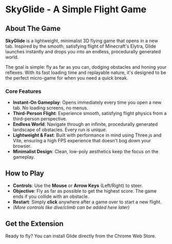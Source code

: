 # SkyGlide - A Simple Flight Game

## About The Game

**SkyGlide** is a lightweight, minimalist 3D flying game that opens in a new tab. Inspired by the smooth, satisfying flight of Minecraft's Elytra, Glide launches instantly and drops you into an endless, procedurally generated world.

The goal is simple: fly as far as you can, dodging obstacles and honing your reflexes. With its fast loading time and replayable nature, it's designed to be the perfect micro-game for when you need a quick break.

### Core Features

*   **Instant-On Gameplay**: Opens immediately every time you open a new tab. No loading screens, no menus.
*   **Third-Person Flight**: Experience smooth, satisfying flight physics from a third-person perspective.
*   **Endless World**: Navigate through an infinite, procedurally generated landscape of obstacles. Every run is unique.
*   **Lightweight & Fast**: Built with performance in mind using Three.js and Vite, ensuring a high FPS experience that doesn't bog down your browser.
*   **Minimalist Design**: Clean, low-poly aesthetics keep the focus on the gameplay.

## How to Play

*   **Controls**: Use the **Mouse** or **Arrow Keys** (Left/Right) to steer.
*   **Objective**: Fly as far as possible to get the highest score. The game ends if you collide with an obstacle.
*   **Restart**: Simply **click** anywhere after a game over to start a new flight.
*   *(More controls like dive/climb can be added here later)*

## Get the Extension

Ready to fly? You can install Glide directly from the Chrome Web Store.